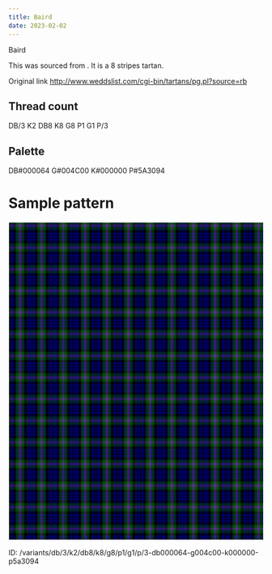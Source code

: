```yaml
---
title: Baird
date: 2023-02-02
---
```

Baird

This was sourced from <no value>.  It is a 8 stripes tartan.

Original link http://www.weddslist.com/cgi-bin/tartans/pg.pl?source=rb

## Thread count
DB/3 K2 DB8 K8 G8 P1 G1 P/3

## Palette
DB#000064 G#004C00 K#000000 P#5A3094

# Sample pattern

![Tartan detail](tartan.png "DB/3 K2 DB8 K8 G8 P1 G1 P/3 tartan")

ID: /variants/db/3/k2/db8/k8/g8/p1/g1/p/3-db000064-g004c00-k000000-p5a3094